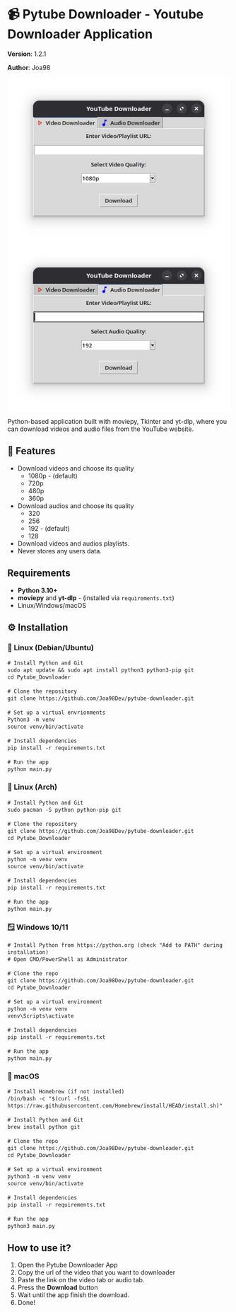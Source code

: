 # 📹 Pytube Downloader - Youtube Downloader Application

**Version**: 1.2.1

**Author**: Joa98

<img src="screenshots/image-1.png" align="center"/>


<img src="screenshots/image-2.png" align="center"/>

Python-based application built with moviepy, Tkinter and yt-dlp, where you can download videos and audio files from the YouTube website.

## 🚀 Features

* Download videos and choose its quality
    * 1080p - (default)
    * 720p
    * 480p
    * 360p
* Download audios and choose its quality
    * 320
    * 256
    * 192 - (default)
    * 128
* Download videos and audios playlists.
* Never stores any users data.

## Requirements

* **Python 3.10+**
* **moviepy** and **yt-dlp** - (installed via `requirements.txt`)
* Linux/Windows/macOS

## ⚙️ Installation

### 🐧 Linux (Debian/Ubuntu)

```
# Install Python and Git
sudo apt update && sudo apt install python3 python3-pip git
cd Pytube_Downloader

# Clone the repository
git clone https://github.com/Joa98Dev/pytube-downloader.git

# Set up a virtual envrionments
Python3 -m venv
source venv/bin/activate

# Install dependencies
pip install -r requirements.txt

# Run the app
python main.py
```

### 🐧 Linux (Arch)

```
# Install Python and Git
sudo pacman -S python python-pip git

# Clone the repository
git clone https://github.com/Joa98Dev/pytube-downloader.git
cd Pytube_Downloader

# Set up a virtual environment
python -m venv venv
source venv/bin/activate

# Install dependencies
pip install -r requirements.txt

# Run the app
python main.py
```

### 🪟 Windows 10/11

```
# Install Python from https://python.org (check "Add to PATH" during installation)
# Open CMD/PowerShell as Administrator

# Clone the repo
git clone https://github.com/Joa98Dev/pytube-downloader.git
cd Pytube_Downloader

# Set up a virtual environment
python -m venv venv
venv\Scripts\activate

# Install dependencies
pip install -r requirements.txt

# Run the app
python main.py
```

### 🍎 macOS

```
# Install Homebrew (if not installed)
/bin/bash -c "$(curl -fsSL https://raw.githubusercontent.com/Homebrew/install/HEAD/install.sh)"

# Install Python and Git
brew install python git

# Clone the repo
git clone https://github.com/Joa98Dev/pytube-downloader.git
cd Pytube_Downloader

# Set up a virtual environment
python3 -m venv venv
source venv/bin/activate

# Install dependencies
pip install -r requirements.txt

# Run the app
python3 main.py
```

## How to use it?

1. Open the Pytube Downloader App
2. Copy the url of the video that you want to downloader
3. Paste the link on the video tab or audio tab.
4. Press the **Download** button
5. Wait until the app finish the download.
6. Done!
